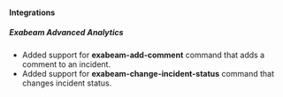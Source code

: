 
#### Integrations

##### Exabeam Advanced Analytics

- Added support for **exabeam-add-comment** command that adds a comment to an incident.
- Added support for **exabeam-change-incident-status** command that changes incident status.
